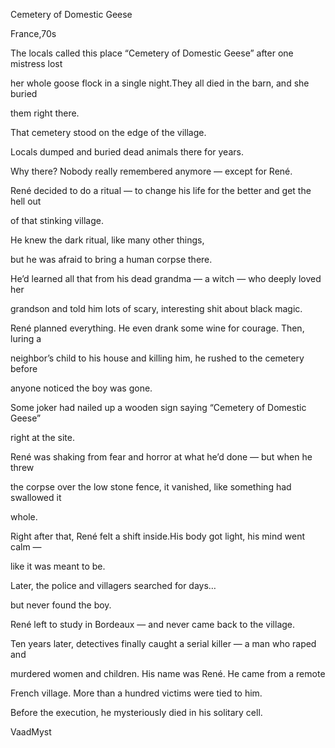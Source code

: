 Cemetery of Domestic Geese


France,70s

The locals called this place “Cemetery of Domestic Geese” after one mistress lost

her whole goose flock in a single night.They all died in the barn, and she buried

them right there.

That cemetery stood on the edge of the village.

Locals dumped and buried dead animals there for years.

Why there? Nobody really remembered anymore — except for René.

René decided to do a ritual — to change his life for the better and get the hell out

of that stinking village.

He knew the dark ritual, like many other things,

but he was afraid to bring a human corpse there.

He’d learned all that from his dead grandma — a witch — who deeply loved her

grandson and told him lots of scary, interesting shit about black magic.

René planned everything. He even drank some wine for courage. Then, luring a

neighbor’s child to his house and killing him, he rushed to the cemetery before

anyone noticed the boy was gone.

Some joker had nailed up a wooden sign saying “Cemetery of Domestic Geese”

right at the site.

René was shaking from fear and horror at what he’d done — but when he threw

the corpse over the low stone fence, it vanished, like something had swallowed it

whole.

Right after that, René felt a shift inside.His body got light, his mind went calm —

like it was meant to be.

Later, the police and villagers searched for days…

but never found the boy.

René left to study in Bordeaux — and never came back to the village.

Ten years later, detectives finally caught a serial killer — a man who raped and

murdered women and children. His name was René. He came from a remote

French village. More than a hundred victims were tied to him.

Before the execution, he mysteriously died in his solitary cell.

 

VaadMyst
